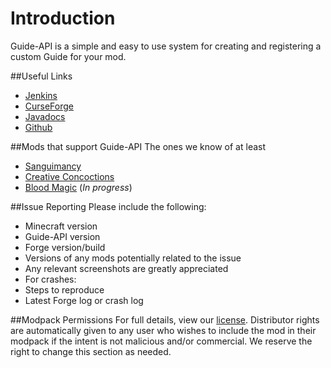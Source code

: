 Introduction
==========================

Guide-API is a simple and easy to use system for creating and registering a custom Guide for your mod.

##Useful Links
* [Jenkins](http://tehnut.info/jenkins/job/Guide-API/)
* [CurseForge](http://minecraft.curseforge.com/mc-mods/228832-guide-api)
* [Javadocs](http://tehnut.info/jenkins/job/Guide-API/javadoc/)
* [Github](https://github.com/TeamAmeriFrance/Guide-API/)

##Mods that support Guide-API
The ones we know of at least

* [Sanguimancy](http://minecraft.curseforge.com/mc-mods/223722-sanguimancy)
* [Creative Concoctions](https://github.com/TeamAmeriFrance/CreativeConcoctions)
* [Blood Magic](http://minecraft.curseforge.com/mc-mods/224791-blood-magic) (*In progress*)

##Issue Reporting
Please include the following:

* Minecraft version
* Guide-API version
* Forge version/build
* Versions of any mods potentially related to the issue
* Any relevant screenshots are greatly appreciated
* For crashes:
 * Steps to reproduce
 * Latest Forge log or crash log

##Modpack Permissions
For full details, view our [license](https://github.com/TeamAmeriFrance/Guide-API/blob/master/LICENSE.md). Distributor rights are automatically given to any user who wishes to include the mod in their modpack if the intent is not malicious and/or commercial. We reserve the right to change this section as needed.